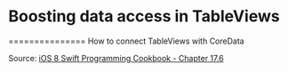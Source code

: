 # Boosting data access in TableViews
===============
How to connect TableViews with CoreData


Source: [iOS 8 Swift Programming Cookbook - Chapter 17.6](http://goo.gl/pvRtI8)
